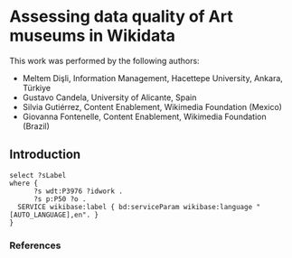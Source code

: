 # Assessing data quality of Art museums in Wikidata

This work was performed by the following authors:


- Meltem Dişli, Information Management, Hacettepe University, Ankara, Türkiye
- Gustavo Candela, University of Alicante, Spain
- Silvia Gutiérrez, Content Enablement, Wikimedia Foundation (Mexico)
- Giovanna Fontenelle, Content Enablement, Wikimedia Foundation (Brazil)


## Introduction


```
select ?sLabel
where {
      ?s wdt:P3976 ?idwork .
      ?s p:P50 ?o . 
  SERVICE wikibase:label { bd:serviceParam wikibase:language "[AUTO_LANGUAGE],en". }
}
```




### References
